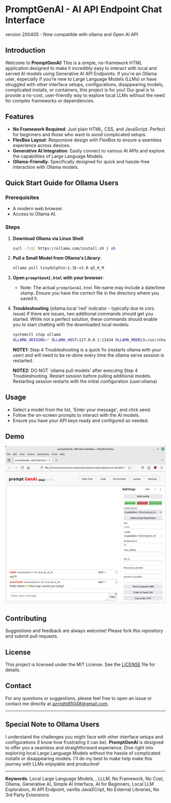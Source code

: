 # PromptGenAI - AI API Endpoint Chat Interface
version 200405 - Now compatible with ollama and Open AI API

## Introduction
Welcome to **PromptGenAI**! This is a simple, no-framework HTML application designed to make it incredibly easy to interact with local and served AI models using Generative AI API Endpoints. If you're an Ollama user, especially if you're new to Large Language Models (LLMs) or have struggled with other interface setups, configurations, disappearing models, complicated installs, or containers, this project is for you! Our goal is to provide a no-cost, user-friendly way to explore local LLMs without the need for complex frameworks or dependencies.

## Features
- **No Framework Required**: Just plain HTML, CSS, and JavaScript. Perfect for beginners and those who want to avoid complicated setups.
- **FlexBox Layout**: Responsive design with FlexBox to ensure a seamless experience across devices.
- **Generative AI Integration**: Easily connect to various AI APIs and explore the capabilities of Large Language Models.
- **Ollama-Friendly**: Specifically designed for quick and hassle-free interaction with Ollama models.

## Quick Start Guide for Ollama Users

### Prerequisites
- A modern web browser.
- Access to Ollama AI.

### Steps
1. **Download Ollama via Linux Shell**:
    ```sh
    curl -fsSL https://ollama.com/install.sh | sh
    ```

2. **Pull a Small Model from Ollama's Library**:
    ```sh
    ollama pull tinydolphin:1.1b-v2.8-q5_K_M
    ```

3. **Open `promptGenAI.html` with your browser**:
   - Note: The actual `promptGenAI.html` file name may include a date/time stamp. Ensure you have the correct file in the directory where you saved it.

4. **Troubleshooting** (ollama.local 'red' indicator - typically due to cors issue)
   If there are issues, two additional commands should get you started. While not a perfect solution, these commands should enable you to start chatting with the downloaded local models:
    ```sh
    systemctl stop ollama
    OLLAMA_ORIGINS=* OLLAMA_HOST=127.0.0.1:11434 OLLAMA_MODELS=/usr/share/ollama/.ollama/models ollama serve
    ```
   **NOTE1:** Step 4 Troubleshooting is a quick fix (restarts ollama with your user) and
              will need to be re-done every time the ollama serve session is restarted.
   
   **NOTE2:** DO NOT 'ollama pull models' after executng Step 4 Troubleshooting.
              Restart session before pulling additional models.
              Restarting session restarts with the initial configuration (user:ollama)
   
## Usage
- Select a model from the list, 'Enter your message', and click send.
- Follow the on-screen prompts to interact with the AI models.
- Ensure you have your API keys ready and configured as needed.

## Demo
![promptGenAI w/ ollama](promptGenAI-ollama.jpg)

## Contributing
Suggestions and feedback are always welcome! Please fork this repository and submit pull requests.

## License
This project is licensed under the MIT License. See the [LICENSE](LICENSE) file for details.

## Contact
For any questions or suggestions, please feel free to open an issue or contact me directly at [aznight85048@gmail.com](mailto:aznight85048@gmail.com).

---

## Special Note to Ollama Users
I understand the challenges you might face with other interface setups and configurations (I know how frustrating it can be). **PromptGenAI** is designed to offer you a seamless and straightforward experience. Dive right into exploring local Large Language Models without the hassle of complicated installs or disappearing models. I'll do my best to make help make this journey with LLMs enjoyable and productive!

---

**Keywords**: Local Large Language Models, , LLLM, No Framework, No Cost, Ollama, Generative AI, Simple AI Interface, AI for Beginners, Local LLM Exploration, AI API Endpoint, vanilla JavaSCript, No External Libraries, No 3rd Party Extensions
